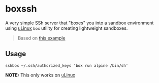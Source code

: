 # boxssh

A very simple SSh server that "boxes" you into a sandbox environment using
[uLinux](https://github.com/prologic/ulinux) `box` utility for creating
lightweight sandboxes.

> Based on [this example](https://github.com/gliderlabs/ssh/tree/master/_examples/ssh-pty)

## Usage

```#!console
sshbox ~/.ssh/authorized_keys 'box run alpine /bin/sh'
```

__NOTE:__ This only works on [uLinux](https://github.com/prologic/ulinux)
